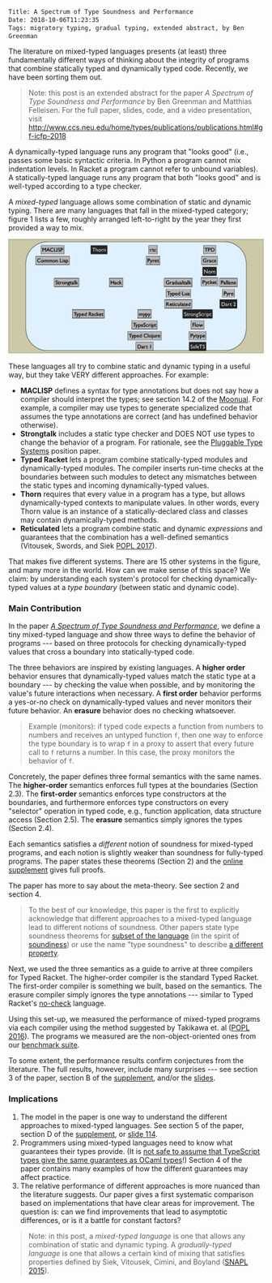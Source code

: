     Title: A Spectrum of Type Soundness and Performance
    Date: 2018-10-06T11:23:35
    Tags: migratory typing, gradual typing, extended abstract, by Ben Greenman

The literature on mixed-typed languages presents (at least) three fundamentally
different ways of thinking about the integrity of programs that combine 
statically typed and dynamically typed code.
Recently, we have been sorting them out.

<!-- more -->

> Note: this post is an extended abstract for the paper _A Spectrum of Type
  Soundness and Performance_ by Ben Greenman and Matthias Felleisen.
  For the full paper, slides, code, and a video presentation, visit
  <http://www.ccs.neu.edu/home/types/publications/publications.html#gf-icfp-2018>

A dynamically-typed language runs any program that "looks good" (i.e.,
 passes some basic syntactic criteria. In Python a program cannot mix
 indentation levels. In Racket a program cannot refer to unbound variables).
A statically-typed language runs any program that both "looks good" and
 is well-typed according to a type checker.

A _mixed-typed_ language allows some combination of static and dynamic typing.
There are many languages that fall in the mixed-typed category; figure 1 lists
 a few, roughly arranged left-to-right by the year they first provided a way to
 mix.

![Figure 1: Some mixed-typed languages](/img/mixed-typed-systems-by-year.png)

These languages all try to combine static and dynamic typing in a useful way,
 but they take VERY different approaches.
For example:

- **MACLISP** defines a syntax for type annotations but does not say how a compiler
  should interpret the types; see section 14.2 of the [Moonual](http://www.softwarepreservation.org/projects/LISP/MIT/Moon-MACLISP_Reference_Manual-Apr_08_1974.pdf).
  For example, a compiler may use types to generate specialized code that assumes
  the type annotations are correct (and has undefined behavior otherwise).
- **Strongtalk** includes a static type checker and DOES NOT use types to change the
  behavior of a program.
  For rationale, see the [Pluggable Type Systems](http://bracha.org/pluggableTypesPosition.pdf) position paper.
- **Typed Racket** lets a program combine statically-typed modules and dynamically-typed
  modules. The compiler inserts run-time checks at the boundaries between such
  modules to detect any mismatches between the static types and incoming dynamically-typed
  values.
- **Thorn** requires that every value in a program has a type, but allows
  dynamically-typed contexts to manipulate values. In other words, every Thorn
  value is an instance of a statically-declared class and classes may contain
  dynamically-typed methods.
- **Reticulated** lets a program combine static and dynamic _expressions_ and
  guarantees that the combination has a well-defined semantics (Vitousek, Swords, and Siek [POPL 2017](https://dl.acm.org/citation.cfm?id=3009849)).

That makes five different systems.
There are 15 other systems in the figure, and many more in the world.
How can we make sense of this space?
We claim: by understanding each system's protocol for checking
 dynamically-typed values at a _type boundary_ (between static and dynamic code).


### Main Contribution

In the paper [_A Spectrum of Type Soundness and Performance_](http://drops.dagstuhl.de/opus/volltexte/2015/5031/),
 we define a tiny mixed-typed language and show three ways to define the
 behavior of programs --- based on three protocols for checking
 dynamically-typed values that cross a boundary into statically-typed code.

The three behaviors are inspired by existing languages.
A **higher order** behavior ensures that dynamically-typed
 values match the static type at a boundary --- by checking the value when possible,
 and by monitoring the value's future interactions when necessary.
A **first order** behavior performs a yes-or-no check on dynamically-typed values
 and never monitors their future behavior.
An **erasure** behavior does no checking whatsoever.

> Example (monitors): if typed code expects a function from numbers to numbers
> and receives an untyped function `f`, then one way to enforce the type
> boundary is to wrap `f` in a proxy to assert that every future call to `f`
> returns a number.  In this case, the proxy monitors the behavior of `f`.

Concretely, the paper defines three formal semantics with the same names.
The **higher-order** semantics enforces full types at the boundaries (Section 2.3).
The **first-order** semantics enforces type constructors at the boundaries, and
 furthermore enforces type constructors on every "selector" operation in typed
 code, e.g., function application, data structure access (Section 2.5).
The **erasure** semantics simply ignores the types (Section 2.4).

Each semantics satisfies a _different_ notion of soundness for mixed-typed
 programs, and each notion is slightly weaker than soundness for fully-typed
 programs.
The paper states these theorems (Section 2) and the
 [online supplement](https://repository.library.northeastern.edu/files/neu:cj82rk279)
 gives full proofs.

The paper has more to say about the meta-theory. See section 2 and section 4.

> To the best of our knowledge, this paper is the first to explicitly acknowledge
> that different approaches to a mixed-typed language lead to different notions
> of soundness. Other papers state type soundness theorems for
> [subset of the language](https://dl.acm.org/citation.cfm?id=2676971)
> (in the spirit of [soundiness](http://soundiness.org/))
> or use the name "type soundness" to describe [a different property](https://dl.acm.org/citation.cfm?id=2676971).

Next, we used the three semantics as a guide to arrive at three compilers for
 Typed Racket.
The higher-order compiler is the standard Typed Racket.
The first-order compiler is something we built, based on the semantics.
The erasure compiler simply ignores the type annotations --- similar to Typed Racket's
 [no-check](http://docs.racket-lang.org/ts-reference/Typed_Racket_Syntax_Without_Type_Checking.html) language.

Using this set-up, we measured the performance of mixed-typed programs via
 each compiler using the method suggested by Takikawa et. al ([POPL 2016](https://www2.ccs.neu.edu/racket/pubs/popl16-tfgnvf.pdf)).
The programs we measured are the non-object-oriented ones from our [benchmark suite](http://docs.racket-lang.org/gtp-benchmarks/index.html).

To some extent, the performance results confirm conjectures from the literature.
The full results, however, include many surprises --- see section 3 of the paper,
 section B of the [supplement](https://repository.library.northeastern.edu/files/neu:cj82rk279),
 and/or the [slides](http://www.ccs.neu.edu/home/types/publications/apples-to-apples/gf-icfp-2018-slides.pdf).


### Implications

1. The model in the paper is one way to understand the different approaches
   to mixed-typed languages. See section 5 of the paper,
   section D of the [supplement](https://repository.library.northeastern.edu/files/neu:cj82rk279),
   or [slide 114](http://www.ccs.neu.edu/home/types/publications/apples-to-apples/gf-icfp-2018-slides.pdf).
2. Programmers using mixed-typed languages need to know what guarantees their
   types provide.
   (It is [not safe to assume that TypeScript types give the same guarantees as OCaml types](https://twitter.com/jbandi/status/965005464638541825)!)
   Section 4 of the paper contains many examples of how the different guarantees
   may affect practice.
3. The relative performance of different approaches is more nuanced than the
   literature suggests. Our paper gives a first systematic comparison based on
   implementations that have clear areas for improvement. The question is:
   can we find improvements that lead to asymptotic differences, or is it a
   battle for constant factors?


> Note: in this post, a _mixed-typed language_ is one that allows any combination
> of static and dynamic typing. A _gradually-typed language_ is one that
> allows a certain kind of mixing that satisfies properties defined by Siek,
> Vitousek, Cimini, and Boyland ([SNAPL 2015](http://drops.dagstuhl.de/opus/volltexte/2015/5031/)).
